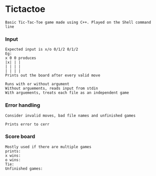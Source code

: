 # Tictactoe
```
Basic Tic-Tac-Toe game made using C++. Played on the Shell command line
```
### Input
```
Expected input is x/o 0/1/2 0/1/2
Eg:
x 0 0 produces
|x| | |
| | | |
| | | |
Prints out the board after every valid move

Runs with or without argument
Without arguements, reads input from stdin
With arguements, treats each file as an independent game
```
### Error handling
```
Consider invalid moves, bad file names and unfinished games

Prints error to cerr
```

### Score board
```
Mostly used if there are multiple games
prints:
x wins:
o wins:
Tie:
Unfinished games:
```
